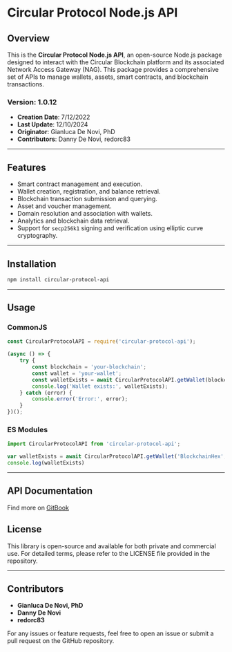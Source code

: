 
# Circular Protocol Node.js API

## Overview

This is the **Circular Protocol Node.js API**, an open-source Node.js package designed to interact with the Circular Blockchain platform and its associated Network Access Gateway (NAG). This package provides a comprehensive set of APIs to manage wallets, assets, smart contracts, and blockchain transactions.

### Version: 1.0.12
- **Creation Date**: 7/12/2022
- **Last Update**: 12/10/2024
- **Originator**: Gianluca De Novi, PhD
- **Contributors**: Danny De Novi, redorc83

---

## Features
- Smart contract management and execution.
- Wallet creation, registration, and balance retrieval.
- Blockchain transaction submission and querying.
- Asset and voucher management.
- Domain resolution and association with wallets.
- Analytics and blockchain data retrieval.
- Support for `secp256k1` signing and verification using elliptic curve cryptography.

---

## Installation

```bash
npm install circular-protocol-api
```

---

## Usage

### CommonJS
```js
const CircularProtocolAPI = require('circular-protocol-api');

(async () => {
    try {
        const blockchain = 'your-blockchain';
        const wallet = 'your-wallet';
        const walletExists = await CircularProtocolAPI.getWallet(blockchain, wallet); // 60-second timeout, 5-second interval
        console.log('Wallet exists:', walletExists);
    } catch (error) {
        console.error('Error:', error);
    }
})();
```

### ES Modules
```js
import CircularProtocolAPI from 'circular-protocol-api';

var walletExists = await CircularProtocolAPI.getWallet('BlockchainHex', 'WalletAddressHex');
console.log(walletExists)
```

---

## API Documentation

Find more on [GitBook](https://circular-protocol.gitbook.io/circular-sdk/api-docs/node.js)

## License

This library is open-source and available for both private and commercial use. For detailed terms, please refer to the LICENSE file provided in the repository.

---

## Contributors

- **Gianluca De Novi, PhD**
- **Danny De Novi**
- **redorc83**

For any issues or feature requests, feel free to open an issue or submit a pull request on the GitHub repository.
